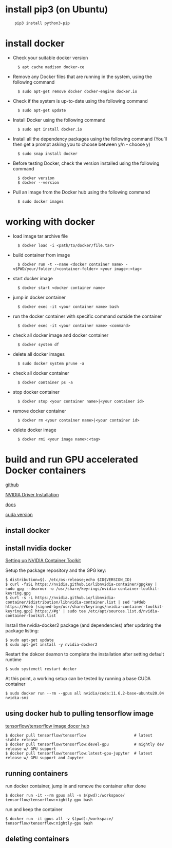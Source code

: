 # install pip3 (on Ubuntu)

        pip3 install python3-pip

# install docker

- Check your suitable docker version

        $ apt cache madison docker-ce

- Remove any Docker files that are running in the system, using the following command

        $ sudo apt-get remove docker docker-engine docker.io

- Check if the system is up-to-date using the following command

        $ sudo apt-get update

- Install Docker using the following command

        $ sudo apt install docker.io

- Install all the dependency packages using the following command (You’ll then get a prompt asking you to choose between y/n - choose y)

        $ sudo snap install docker

- Before testing Docker, check the version installed using the following command

        $ docker version
        $ docker --version

- Pull an image from the Docker hub using the following command

        $ sudo docker images

# working with docker

- load image tar archive file

        $ docker load -i <path/to/docker/file.tar>

- build container from image

        $ docker run -t --name <docker container name> -v$PWD/your/folder:/<container-folder> <your image>:<tag>

- start docker image

        $ docker start <docker container name>

- jump in docker container

        $ docker exec -it <your container name> bash

- run the docker container with specific command outside the container

        $ docker exec -it <your container name> <command>

- check all docker image and docker container

        $ docker system df

- delete all docker images

        $ sudo docker system prune -a

- check all docker container

        $ docker container ps -a

- stop docker container

        $ docker stop <your container name>|<your container id>

- remove docker container

        $ docker rm <your container name>|<your container id>

- delete docker image

        $ docker rmi <your image name>:<tag>

# build and run GPU accelerated Docker containers

[github](https://github.com/NVIDIA/nvidia-docker)

[NVIDIA Driver Installation](https://docs.nvidia.com/datacenter/tesla/tesla-installation-notes/index.html)

[docs](https://docs.nvidia.com/datacenter/cloud-native/container-toolkit/overview.html)

[cuda version](https://docs.nvidia.com/cuda/cuda-toolkit-release-notes/index.html)

## install docker

## install nvidia docker

[Setting up NVIDIA Container Toolkit](https://docs.nvidia.com/datacenter/cloud-native/container-toolkit/install-guide.html#docker)

Setup the package repository and the GPG key:

    $ distribution=$(. /etc/os-release;echo $ID$VERSION_ID)
    $ curl -fsSL https://nvidia.github.io/libnvidia-container/gpgkey | sudo gpg --dearmor -o /usr/share/keyrings/nvidia-container-toolkit-keyring.gpg
    $ curl -s -L https://nvidia.github.io/libnvidia-container/$distribution/libnvidia-container.list | sed 's#deb https://#deb [signed-by=/usr/share/keyrings/nvidia-container-toolkit-keyring.gpg] https://#g' | sudo tee /etc/apt/sources.list.d/nvidia-container-toolkit.list

Install the nvidia-docker2 package (and dependencies) after updating the package listing:

    $ sudo apt-get update
    $ sudo apt-get install -y nvidia-docker2

Restart the dokcer deamon to complete the installation after setting default runtime

    $ sudo systemctl restart docker

At this point, a working setup can be tested by running a base CUDA container

    $ sudo docker run --rm --gpus all nvidia/cuda:11.6.2-base-ubuntu20.04 nvidia-smi

## using docker hub to pulling tensorflow image

[tensorflow/tensorflow image docer hub](https://hub.docker.com/r/tensorflow/tensorflow)

    $ docker pull tensorflow/tensorflow                     # latest stable release
    $ docker pull tensorflow/tensorflow:devel-gpu           # nightly dev release w/ GPU support
    $ docker pull tensorflow/tensorflow:latest-gpu-jupyter  # latest release w/ GPU support and Jupyter

## running containers

run docker container, jump in and remove the container after done

    $ docker run -it --rm gpus all -v $(pwd):/workspace/ tensorflow/tensorflow:nightly-gpu bash

run and keep the container

    $ docker run -it gpus all -v $(pwd):/workspace/ tensorflow/tensorflow:nightly-gpu bash

## deleting containers
